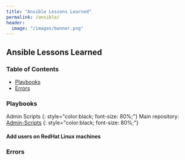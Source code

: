 ```yaml
---
title: "Ansible Lessons Learned"
permalink: /ansible/
header:
  image: "/images/banner.png"
---
```

## Ansible Lessons Learned

### Table of Contents

* <a href="#Playbooks"> Playbooks </a>
* <a href="#Errors"> Errors </a>


<h3 id="Playbooks">Playbooks</h3>
Admin Scripts
{: style="color:black; font-size: 80%;"}
Main repository: <a href="https://github.com/Josh-Tracy/Admin-Scripts.git"> Admin-Scripts</a>
{: style="color:black; font-size: 80%;"}
<h4>Add users on RedHat Linux machines</h4>
<h3 id="Errors">Errors</h3>